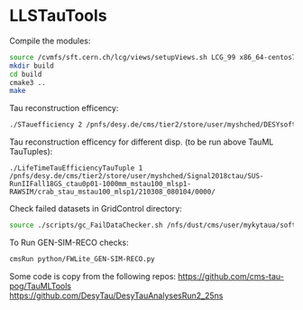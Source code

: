 # LLSTauTools

Compile the modules:
```sh
source /cvmfs/sft.cern.ch/lcg/views/setupViews.sh LCG_99 x86_64-centos7-gcc10-opt
mkdir build
cd build
cmake3 ..
make
```
Tau reconstruction efficency:
```sh
./STauefficiency 2 /pnfs/desy.de/cms/tier2/store/user/myshched/DESYsoft_stauMC/SMS-TStauStau_ctau-0p01to10_TuneCP5_13TeV-madgraphMLM-pythia8_RunIIAutumn18MiniAOD-GridpackScan_102X_upgrade2018_realistic_v15-v1_MINIAODSIM
```

Tau reconstruction efficency for different disp. (to be run above TauML TauTuples):
```
./LifeTimeTauEfficiencyTauTuple 1 /pnfs/desy.de/cms/tier2/store/user/myshched/Signal2018ctau/SUS-RunIIFall18GS_ctau0p01-1000mm_mstau100_mlsp1-RAWSIM/crab_stau_mstau100_mlsp1/210308_080104/0000/

```

Check failed datasets in GridControl directory:
```sh
source ./scripts/gc_FailDataChecker.sh /nfs/dust/cms/user/mykytaua/softLLSTAU/NTupling_new/grid-configs/work.gc_MC_SUSYSignal2017_v3
```

To Run GEN-SIM-RECO checks:
```sh
cmsRun python/FWLite_GEN-SIM-RECO.py
```

Some code is copy from the following repos:
https://github.com/cms-tau-pog/TauMLTools  
https://github.com/DesyTau/DesyTauAnalysesRun2_25ns  
